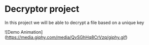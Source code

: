 # Decryptor project


In this project we will be able to decrypt a file based on a unique key

![Demo Animation]
(https://media.giphy.com/media/QvSGhHq8CrVzq/giphy.gif)